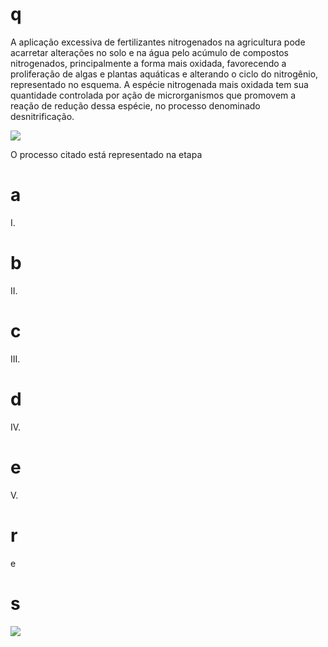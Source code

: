 # q
A aplicação excessiva de fertilizantes nitrogenados na agricultura pode acarretar alterações no solo e na água pelo acúmulo de compostos nitrogenados, principalmente a forma mais oxidada, favorecendo a proliferação de algas e plantas aquáticas e alterando o ciclo do nitrogênio, representado no esquema. A espécie nitrogenada mais oxidada tem sua quantidade controlada por ação de microrganismos que promovem a reação de redução dessa espécie, no processo denominado desnitrificação.

![](https://firebasestorage.googleapis.com/v0/b/firebase-enemio.appspot.com/o/questoes%2F305%2F5ca28e5f-bfd4-666a-fd70-5caf9b63dc09.png?alt=media\&token=f33153db-09cf-4d37-ac6c-97a992ebad28)

O processo citado está representado na etapa

# a
I.

# b
II.

# c
III.

# d
IV.

# e
V.

# r
e

# s
![](https://firebasestorage.googleapis.com/v0/b/firebase-enemio.appspot.com/o/questoes%2F305%2Ff360e4f4-152a-008d-966a-5dfe966d96af.png?alt=media\&token=07bf287c-0ee2-4201-a4a2-c41ae9d217fe)
